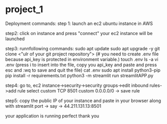 # project_1

Deployment commands:
step 1: launch an ec2 ubuntu instance in AWS

step2: click on instance and press "connect"
        your ec2 instance will be launched
        
step3: runnfollowing commands:
        sudo apt update
        sudo apt upgrade -y
        git clone <"ulr of your git project repository">
        (# you need to create .env file because api_key is protected in environment variable.)
        touch .env
        ls -a
        vi .env
        (press i to insert into the file, copy you api_key and paste and press esc and :wq to save and quit the file)
        cat .env
        sudo apt install python3-pip
        pip install -r requirements.txt
        python3 -m streamlit run streamlitAPP.py

step4: go to, ec2 instance->security->security groups->edit inbound rules->add rule
       select custom TCP    8501    custom  0.0.0.0/0 -> save rule

step5: copy the public IP of your instance and paste in your browser along with streamlit port -> say -> 44.211.131.13:8501

your application is running perfect
thank you
